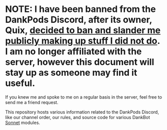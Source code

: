 # NOTE: I have been banned from the DankPods Discord, after its owner, Quix, [decided to ban and slander me publicly making up stuff I did not do](https://media.discordapp.net/attachments/772642023932952627/994427092211081286/unknown.png?width=642&height=452). I am no longer affiliated with the server, however this document will stay up as someone may find it useful. 
If you knew me and spoke to me on a regular basis in the server, feel free to send me a friend request.

This repository hosts various information related to the DankPods Discord, like our channel order, our rules, and source code for various DankBot [Sonnet](https://sonnet-discord.github.io) modules.
